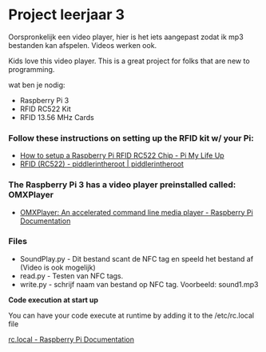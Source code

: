# Project leerjaar 3
Oorspronkelijk een video player, hier is het iets aangepast zodat ik mp3 bestanden kan afspelen.
Videos werken ook.

Kids love this video player.
This is a great project for folks that are new to programming. 

wat ben je nodig:

* Raspberry Pi 3
* RFID RC522 Kit
* RFID 13.56 MHz Cards

### Follow these instructions on setting up the RFID kit w/ your Pi: 
* [How to setup a Raspberry Pi RFID RC522 Chip - Pi My Life Up](https://pimylifeup.com/raspberry-pi-rfid-rc522/)
* [RFID (RC522) - piddlerintheroot |  piddlerintheroot](https://www.piddlerintheroot.com/rfid-rc522-raspberry-pi/)

### The Raspberry Pi 3 has a video player preinstalled called: OMXPlayer
* [OMXPlayer: An accelerated command line media player - Raspberry Pi Documentation](https://www.raspberrypi.org/documentation/raspbian/applications/omxplayer.md)

### Files
* SoundPlay.py - Dit bestand scant de NFC tag en speeld het bestand af (Video is ook mogelijk)
* read.py - Testen van NFC tags.
* write.py - schrijf naam van bestand op NFC tag. Voorbeeld: sound1.mp3


**Code execution at start up**

You can have your code execute at runtime by adding it to the /etc/rc.local file

[rc.local - Raspberry Pi Documentation](https://www.raspberrypi.org/documentation/linux/usage/rc-local.md)

